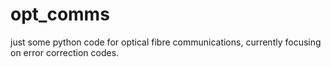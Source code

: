 # opt_comms

just some python code for optical fibre communications, currently focusing on error correction codes.
